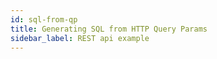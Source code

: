 ```yaml
---
id: sql-from-qp
title: Generating SQL from HTTP Query Params
sidebar_label: REST api example
---
```

